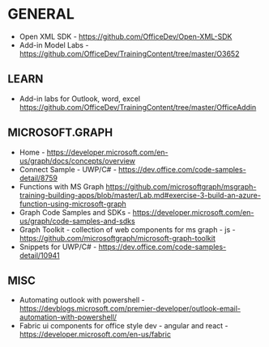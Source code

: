 # GENERAL

* Open XML SDK - <https://github.com/OfficeDev/Open-XML-SDK>
* Add-in Model Labs - <https://github.com/OfficeDev/TrainingContent/tree/master/O3652>

## LEARN

* Add-in labs for Outlook, word, excel <https://github.com/OfficeDev/TrainingContent/tree/master/OfficeAddin>

## MICROSOFT.GRAPH

* Home - <https://developer.microsoft.com/en-us/graph/docs/concepts/overview>
* Connect Sample - UWP/C# - <https://dev.office.com/code-samples-detail/8759>
* Functions with MS Graph <https://github.com/microsoftgraph/msgraph-training-building-apps/blob/master/Lab.md#exercise-3-build-an-azure-function-using-microsoft-graph>
* Graph Code Samples and SDKs - <https://developer.microsoft.com/en-us/graph/code-samples-and-sdks>
* Graph Toolkit - collection of web components for ms graph - js - https://github.com/microsoftgraph/microsoft-graph-toolkit
* Snippets for UWP/C# - <https://dev.office.com/code-samples-detail/10941>

## MISC

* Automating outlook with powershell - https://devblogs.microsoft.com/premier-developer/outlook-email-automation-with-powershell/
* Fabric ui components for office style dev - angular and react - <https://developer.microsoft.com/en-us/fabric>
